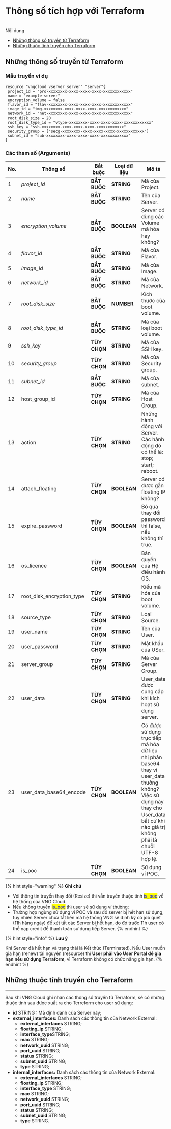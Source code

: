 # Thông số tích hợp với Terraform

\
Nội dung

* [Những thông số truyền từ Terraform](thong-so-tich-hop-voi-terreform.md#thongsotichhopvoiterreform-nhungthongsotruyentuterreform)
* [Những thuộc tính truyền cho Terraform](thong-so-tich-hop-voi-terreform.md#thongsotichhopvoiterreform-nhungthuoctinhtruyenchoterreform)

## Những thông số truyền từ Terraform <a href="#thongsotichhopvoiterreform-nhungthongsotruyentuterreform" id="thongsotichhopvoiterreform-nhungthongsotruyentuterreform"></a>

### Mẫu truyền ví dụ <a href="#thongsotichhopvoiterreform-mautruyenvidu" id="thongsotichhopvoiterreform-mautruyenvidu"></a>

```
resource "vngcloud_vserver_server" "server"{
 project_id = "pro-xxxxxxxx-xxxx-xxxx-xxxx-xxxxxxxxxxxx"
 name = "example-server"
 encryption_volume = false
 flavor_id = "flav-xxxxxxxx-xxxx-xxxx-xxxx-xxxxxxxxxxxx"
 image_id = "img-xxxxxxxx-xxxx-xxxx-xxxx-xxxxxxxxxxxx"
 network_id = "net-xxxxxxxx-xxxx-xxxx-xxxx-xxxxxxxxxxxx"
 root_disk_size = 20
 root_disk_type_id = "vtype-xxxxxxxx-xxxx-xxxx-xxxx-xxxxxxxxxxxx"
 ssh_key = "ssh-xxxxxxxx-xxxx-xxxx-xxxx-xxxxxxxxxxxx"
 security_group = ["secg-xxxxxxxx-xxxx-xxxx-xxxx-xxxxxxxxxxxx"]
 subnet_id = "sub-xxxxxxxx-xxxx-xxxx-xxxx-xxxxxxxxxxxx"
}
```

### Các tham số (Arguments) <a href="#thongsotichhopvoiterreform-cacthamso-arguments" id="thongsotichhopvoiterreform-cacthamso-arguments"></a>

<table data-full-width="true"><thead><tr><th width="74">No.</th><th width="112">Thông số</th><th width="116">Bắt buộc</th><th width="114">Loại dữ liệu</th><th width="223">Mô tả</th><th>Dữ liệu mẫu</th></tr></thead><tbody><tr><td>1</td><td><em>project_id</em></td><td><strong>BẮT BUỘC</strong></td><td><strong>STRING</strong></td><td>Mã của Project.</td><td>pro-462803f3-6858-466f-bf05-df2b33faa360</td></tr><tr><td>2</td><td><em>name</em></td><td><strong>BẮT BUỘC</strong></td><td><strong>STRING</strong></td><td>Tên của Server.</td><td>example-server-name</td></tr><tr><td>3</td><td><em>encryption_volume</em></td><td><strong>BẮT BUỘC</strong></td><td><strong>BOOLEAN</strong></td><td>Server có dùng các Volume mã hóa hay không?</td><td>False</td></tr><tr><td>4</td><td><em>flavor_id</em></td><td><strong>BẮT BUỘC</strong></td><td><strong>STRING</strong></td><td>Mã của Flavor.</td><td>flav-e2028a81-cc75-47e4-8af1-9eef2f857f84</td></tr><tr><td>5</td><td><em>image_id</em></td><td><strong>BẮT BUỘC</strong></td><td><strong>STRING</strong></td><td>Mã của Image.</td><td>img-b5bf635e-0456-4765-b493-31d5fcfc05aa</td></tr><tr><td>6</td><td><em>network_id</em></td><td><strong>BẮT BUỘC</strong></td><td><strong>STRING</strong></td><td>Mã của Network.</td><td>net-961d6867-b65a-40ac-879e-d84e4dc768e0</td></tr><tr><td>7</td><td><em>root_disk_size</em></td><td><strong>BẮT BUỘC</strong></td><td><strong>NUMBER</strong></td><td>Kích thước của boot volume.</td><td>20</td></tr><tr><td>8</td><td><em>root_disk_type_id</em></td><td><strong>BẮT BUỘC</strong></td><td><strong>STRING</strong></td><td>Mã của loại boot volume.</td><td>vtype-61c3fc5b-f4e9-45b4-8957-8aa7b6029018</td></tr><tr><td>9</td><td><em>ssh_key</em></td><td><strong>TÙY CHỌN</strong></td><td><strong>STRING</strong></td><td>Mã của SSH key.</td><td>ssh-7bd70c56-1f05-4989-a0f0-cc3496b62001</td></tr><tr><td>10</td><td><em>security_group</em></td><td><strong>TÙY CHỌN</strong></td><td><strong>STRING</strong></td><td>Mã của Security group.</td><td>secg-3b12a078-b862-43b5-a56b-d7fc4429e535</td></tr><tr><td>11</td><td><em>subnet_id</em></td><td><strong>BẮT BUỘC</strong></td><td><strong>STRING</strong></td><td>Mã của subnet.</td><td>sub-c1ebba8f-baa8-434c-beb7-2916199bb812</td></tr><tr><td>12</td><td>host_group_id</td><td><strong>TÙY CHỌN</strong></td><td><strong>STRING</strong></td><td>Mã của Host Group.</td><td>/</td></tr><tr><td>13</td><td>action</td><td><strong>TÙY CHỌN</strong></td><td><strong>STRING</strong></td><td>Những hành động với Server. Các hành động đó có thể là: stop; start; reboot.</td><td>start</td></tr><tr><td>14</td><td>attach_floating</td><td><strong>TÙY CHỌN</strong></td><td><strong>BOOLEAN</strong></td><td>Server có được gắn floating IP không?</td><td>True</td></tr><tr><td>15</td><td>expire_password</td><td><strong>TÙY CHỌN</strong></td><td><strong>BOOLEAN</strong></td><td>Bỏ qua thay đổi password thì false, nếu không thì true.</td><td>False</td></tr><tr><td>16</td><td>os_licence</td><td><strong>TÙY CHỌN</strong></td><td><strong>BOOLEAN</strong></td><td>Bản quyền của Hệ điều hành OS.</td><td>True</td></tr><tr><td>17</td><td>root_disk_encryption_type</td><td><strong>TÙY CHỌN</strong></td><td><strong>STRING</strong></td><td>Kiểu mã hóa của boot volume.</td><td>/</td></tr><tr><td>18</td><td>source_type</td><td><strong>TÙY CHỌN</strong></td><td><strong>STRING</strong></td><td>Loại Source.</td><td>/</td></tr><tr><td>19</td><td>user_name</td><td><strong>TÙY CHỌN</strong></td><td><strong>STRING</strong></td><td>Tên của User.</td><td>usernamestackops</td></tr><tr><td>20</td><td>user_password</td><td><strong>TÙY CHỌN</strong></td><td><strong>STRING</strong></td><td>Mật khẩu của USer.</td><td>VngGCloud3030</td></tr><tr><td>21</td><td>server_group</td><td><strong>TÙY CHỌN</strong></td><td><strong>STRING</strong></td><td>Mã của Server Group.</td><td>/</td></tr><tr><td>22</td><td>user_data</td><td><strong>TÙY CHỌN</strong></td><td><strong>STRING</strong></td><td>User_data được cung cấp khi kích hoạt sử dụng server.</td><td>${data.template_cloudinit_config.user_data.rendered}</td></tr><tr><td>23</td><td>user_data_base64_encode</td><td><strong>TÙY CHỌN</strong></td><td><strong>BOOLEAN</strong></td><td>Có được sử dụng trực tiếp mã hóa dữ liệu nhị phân base64 thay vì user_data thường không? Việc sử dụng này thay cho User_data bất cứ khi nào giá trị không phải là chuỗi UTF-8 hợp lệ.</td><td>True</td></tr><tr><td>24</td><td>is_poc</td><td><strong>TÙY CHỌN</strong></td><td><strong>BOOLEAN</strong></td><td>Sử dụng ví POC.</td><td>True</td></tr></tbody></table>

{% hint style="warning" %}
**Ghi chú**

* Với thông tin truyền thay đổi (Resize) thì vẫn truyền thuộc tính <mark style="color:blue;">is\_poc</mark> về hệ thống của VNG Cloud.
* Nếu không truyền <mark style="color:blue;">is\_poc</mark> thì user sẽ sử dụng ví thường;
* Trường hợp ngừng sử dụng ví POC và sau đó server bị hết hạn sử dụng, tuy nhiên Server chưa tắt liền mà hệ thống VNG sẽ định kỳ có job quét (11h hàng ngày) để xét tắt các Server bị hết hạn, do đó trước 11h user có thể nạp credit để thanh toán sử dụng tiếp Server.
{% endhint %}

{% hint style="info" %}
**Lưu ý**

Khi Server đã hết hạn và trạng thái là Kết thúc (Terminated). Nếu User muốn gia hạn (renew) tài nguyên (resource) thì **User phải vào User Portal để gia hạn nếu sử dụng Terraform**, vì Terraform không có chức năng gia hạn.
{% endhint %}

## **Những thuộc tính truyền cho Terraform** <a href="#thongsotichhopvoiterreform-nhungthuoctinhtruyenchoterreform" id="thongsotichhopvoiterreform-nhungthuoctinhtruyenchoterreform"></a>

***

Sau khi VNG Cloud ghi nhận các thông số truyền từ Terraform, sẽ có những thuộc tính sau được xuất ra cho Terreform cho user sử dụng:

* **id** STRING : Mã định danh của Server này;
* **external\_interfaces:** Danh sách các thông tin của Network External:
  * **external\_interfaces** STRING;
  * **floating\_ip** STRING;
  * **interface\_type**STRING;
  * **mac** STRING;
  * **network\_uuid** STRING;
  * **port\_uuid** STRING;
  * **status** STRING;
  * **subnet\_uuid** STRING;
  * **type** STRING;
* **internal\_interfaces:** Danh sách các thông tin của Network External:
  * **external\_interfaces** STRING;
  * **floating\_ip** STRING;
  * **interface\_type** STRING;
  * **mac** STRING;
  * **network\_uuid** STRING;
  * **port\_uuid** STRING;
  * **status** STRING;
  * **subnet\_uuid** STRING;
  * **type** STRING.
